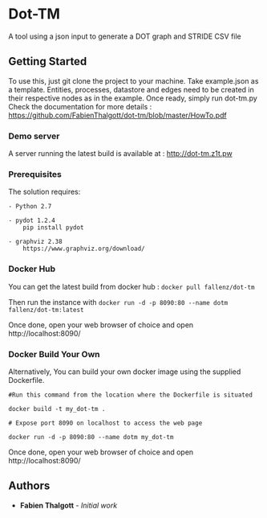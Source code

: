 # Dot-TM

A tool using a json input to generate a DOT graph and STRIDE CSV file



## Getting Started

To use this, just git clone the project to your machine. 
Take example.json as a template. Entities, processes, datastore and edges need to be created in their respective nodes as in the example.
Once ready, simply run dot-tm.py
Check the documentation for more details : https://github.com/FabienThalgott/dot-tm/blob/master/HowTo.pdf

### Demo server

A server running the latest build is available at : http://dot-tm.z1t.pw

### Prerequisites

The solution requires: 

	- Python 2.7
	
	- pydot 1.2.4
		pip install pydot
		
	- graphviz 2.38 
		https://www.graphviz.org/download/

### Docker Hub

You can get the latest build from docker hub : 
` docker pull fallenz/dot-tm `

Then run the instance with `docker run -d -p 8090:80 --name dotm fallenz/dot-tm:latest `

Once done, open your web browser of choice and open http://localhost:8090/


### Docker Build Your Own
Alternatively, You can build your own docker image using the supplied Dockerfile.

`#Run this command from the location where the Dockerfile is situated`

`docker build -t my_dot-tm . `

`# Expose port 8090 on localhost to access the web page`

`docker run -d -p 8090:80 --name dotm my_dot-tm `

Once done, open your web browser of choice and open http://localhost:8090/


## Authors

* **Fabien Thalgott** - *Initial work* 



